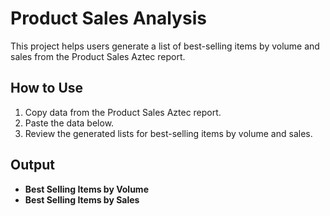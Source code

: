# Product Sales Analysis

This project helps users generate a list of best-selling items by volume and sales from the Product Sales Aztec report.

## How to Use

1. Copy data from the Product Sales Aztec report.
2. Paste the data below.
3. Review the generated lists for best-selling items by volume and sales.

## Output

- **Best Selling Items by Volume**
- **Best Selling Items by Sales**
